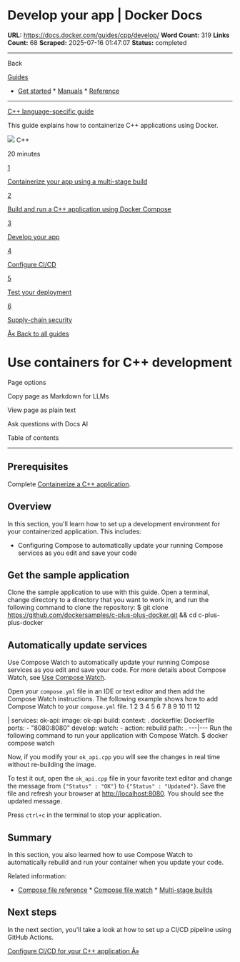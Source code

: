 # Develop your app | Docker Docs

**URL:** https://docs.docker.com/guides/cpp/develop/
**Word Count:** 319
**Links Count:** 68
**Scraped:** 2025-07-16 01:47:07
**Status:** completed

---

Back

[Guides](https://docs.docker.com/guides/)

  * [Get started](https://docs.docker.com/get-started/)   * [Manuals](https://docs.docker.com/manuals/)   * [Reference](https://docs.docker.com/reference/)

* * *

[C++ language-specific guide](https://docs.docker.com/guides/cpp/)

This guide explains how to containerize C++ applications using Docker.

![](https://cdn.jsdelivr.net/gh/devicons/devicon@latest/icons/cplusplus/cplusplus-original.svg) C++

20 minutes

[1](https://docs.docker.com/guides/cpp/multistage/)

[Containerize your app using a multi-stage build](https://docs.docker.com/guides/cpp/multistage/)

[2](https://docs.docker.com/guides/cpp/containerize/)

[Build and run a C++ application using Docker Compose](https://docs.docker.com/guides/cpp/containerize/)

[3](https://docs.docker.com/guides/cpp/develop/)

[Develop your app](https://docs.docker.com/guides/cpp/develop/)

[4](https://docs.docker.com/guides/cpp/configure-ci-cd/)

[Configure CI/CD](https://docs.docker.com/guides/cpp/configure-ci-cd/)

[5](https://docs.docker.com/guides/cpp/deploy/)

[Test your deployment](https://docs.docker.com/guides/cpp/deploy/)

[6](https://docs.docker.com/guides/cpp/security/)

[Supply-chain security](https://docs.docker.com/guides/cpp/security/)

[Â« Back to all guides](https://docs.docker.com/guides/)

# Use containers for C++ development

Page options

Copy page as Markdown for LLMs

View page as plain text

Ask questions with Docs AI

Table of contents

* * *

## Prerequisites

Complete [Containerize a C++ application](https://docs.docker.com/guides/cpp/containerize/).

## Overview

In this section, you'll learn how to set up a development environment for your containerized application. This includes:

  * Configuring Compose to automatically update your running Compose services as you edit and save your code

## Get the sample application

Clone the sample application to use with this guide. Open a terminal, change directory to a directory that you want to work in, and run the following command to clone the repository:               $ git clone https://github.com/dockersamples/c-plus-plus-docker.git && cd c-plus-plus-docker     

## Automatically update services

Use Compose Watch to automatically update your running Compose services as you edit and save your code. For more details about Compose Watch, see [Use Compose Watch](https://docs.docker.com/compose/how-tos/file-watch/).

Open your `compose.yml` file in an IDE or text editor and then add the Compose Watch instructions. The following example shows how to add Compose Watch to your `compose.yml` file.                1      2      3      4      5      6      7      8      9     10     11     12     

|                services:       ok-api:         image: ok-api         build:           context: .           dockerfile: Dockerfile         ports:           - "8080:8080"         develop:           watch:             - action: rebuild               path: .      ---|---      Run the following command to run your application with Compose Watch.               $ docker compose watch     

Now, if you modify your `ok_api.cpp` you will see the changes in real time without re-building the image.

To test it out, open the `ok_api.cpp` file in your favorite text editor and change the message from `{"Status" : "OK"}` to `{"Status" : "Updated"}`. Save the file and refresh your browser at <http://localhost:8080>. You should see the updated message.

Press `ctrl+c` in the terminal to stop your application.

## Summary

In this section, you also learned how to use Compose Watch to automatically rebuild and run your container when you update your code.

Related information:

  * [Compose file reference](https://docs.docker.com/reference/compose-file/)   * [Compose file watch](https://docs.docker.com/compose/how-tos/file-watch/)   * [Multi-stage builds](https://docs.docker.com/build/building/multi-stage/)

## Next steps

In the next section, you'll take a look at how to set up a CI/CD pipeline using GitHub Actions.

[Configure CI/CD for your C++ application Â»](https://docs.docker.com/guides/cpp/configure-ci-cd/)